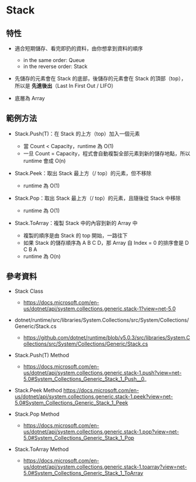 # Stack

## 特性

* 適合短期儲存、看完即扔的資料，由你想拿到資料的順序
  * in the same order: Queue
  * in the reverse order: Stack

* 先儲存的元素會在 Stack 的底部，後儲存的元素會在 Stack 的頂部（top），所以是 **先進後出**（Last In First Out / LIFO）

* 底層為 Array

## 範例方法

* Stack<T>.Push(T)：在 Stack 的上方（top）加入一個元素
  * 當 Count < Capacity，runtime 為 O(1)
  * 一旦 Count = Capacity，程式會自動複製全部元素到新的儲存地點，所以 runtime 會成 O(n)

* Stack<T>.Peek：取出 Stack 最上方（/ top）的元素，但不移除
  * runtime 為 O(1)

* Stack<T>.Pop：取出 Stack 最上方（/ top）的元素，且隨後從 Stack 中移除
  * runtime 為 O(1)

* Stack<T>.ToArray：複製 Stack 中的內容到新的 Array 中
  * 複製的順序是由 Stack 的 top 開始，一路往下
  * 如果 Stack 的儲存順序為 A B C D，那 Array 自 Index = 0 的排序會是 D C B A 
  * runtime 為 O(n)

## 參考資料

* Stack<T> Class
  * https://docs.microsoft.com/en-us/dotnet/api/system.collections.generic.stack-1?view=net-5.0

* dotnet/runtime/src/libraries/System.Collections/src/System/Collections/Generic/Stack.cs 
  * https://github.com/dotnet/runtime/blob/v5.0.3/src/libraries/System.Collections/src/System/Collections/Generic/Stack.cs

* Stack<T>.Push(T) Method
  * https://docs.microsoft.com/en-us/dotnet/api/system.collections.generic.stack-1.push?view=net-5.0#System_Collections_Generic_Stack_1_Push__0_

* Stack<T>.Peek Method
  https://docs.microsoft.com/en-us/dotnet/api/system.collections.generic.stack-1.peek?view=net-5.0#System_Collections_Generic_Stack_1_Peek

* Stack<T>.Pop Method
  * https://docs.microsoft.com/en-us/dotnet/api/system.collections.generic.stack-1.pop?view=net-5.0#System_Collections_Generic_Stack_1_Pop

* Stack<T>.ToArray Method
  * https://docs.microsoft.com/en-us/dotnet/api/system.collections.generic.stack-1.toarray?view=net-5.0#System_Collections_Generic_Stack_1_ToArray

